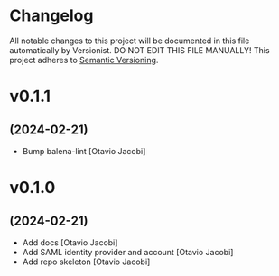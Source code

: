 # Changelog

All notable changes to this project will be documented in this file
automatically by Versionist. DO NOT EDIT THIS FILE MANUALLY!
This project adheres to [Semantic Versioning](http://semver.org/).

# v0.1.1
## (2024-02-21)

* Bump balena-lint [Otavio Jacobi]

# v0.1.0
## (2024-02-21)

* Add docs [Otavio Jacobi]
* Add SAML identity provider and account [Otavio Jacobi]
* Add repo skeleton [Otavio Jacobi]
